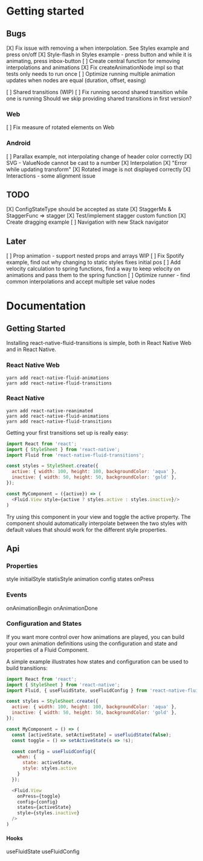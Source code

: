 # Getting started

## Bugs

[X] Fix issue with removing a when interpolation. See Styles example and press on/off
[X] Style-flash in Styles example - press button and while it is animating, press inbox-button
[ ] Create central function for removing interpolations and animations
[X] Fix createAnimationNode impl so that tests only needs to run once
[ ] Optimize running multiple animation updates when nodes are equal (duration, offset, easing)

[ ] Shared transitions (WIP)
  [ ] Fix running second shared transition while one is running
      Should we skip providing shared transitions in first version?

### Web
[ ] Fix measure of rotated elements on Web

### Android
[ ] Parallax example, not interpolating change of header color correctly
[X] SVG - ValueNode cannot be cast to a number
[X] Interpolation 
  [X] "Error while updating transform"
  [X] Rotated image is not displayed correctly
[X] Interactions - some alignment issue
 
## TODO

[X] ConfigStateType should be accepted as state 
[X] StaggerMs & StaggerFunc => stagger
[X] Test/implement stagger custom function
[X] Create dragging example
[ ] Navigation with new Stack navigator

## Later

[ ] Prop animation - support nested props and arrays WIP
[ ] Fix Spotify example, find out why changing to static styles fixes initial pos
[ ] Add velocity calculation to spring functions, find a way to keep velocity on 
    animations and pass them to the spring function
[ ] Optimize runner - find common interpolations and accept multiple set value nodes

# Documentation

## Getting Started

Installing react-native-fluid-transitions is simple, both in React Native Web and in React Native.

### React Native Web

```
yarn add react-native-fluid-animations
yarn add react-native-fluid-transitions
```

### React Native

```
yarn add react-native-reanimated
yarn add react-native-fluid-animations
yarn add react-native-fluid-transitions
```

Getting your first transitions set up is really easy:

```js
import React from 'react';
import { StyleSheet } from 'react-native';
import Fluid from 'react-native-fluid-transitions';

const styles = StyleSheet.create({
  active: { width: 100, height: 100, backgroundColor: 'aqua' },
  inactive: { width: 50, height: 50, backgroundColor: 'gold' },
});

const MyComponent = ({active}) => (
  <Fluid.View style={active ? styles.active : styles.inactive}/>
)
```

Try using this component in your view and toggle the active property. 
The component should automatically interpolate between the two styles with
default values that should work for the different style properties.

## Api

### Properties

style
initialStyle
statisStyle
animation
config
states
onPress

### Events
onAnimationBegin
onAnimationDone

### Configuration and States

If you want more control over how animations are played, you can build your own
animation definitions using the configuration and state and properties of a Fluid Component.

A simple example illustrates how states and configuration can be used to build transitions:

```js
import React from 'react';
import { StyleSheet } from 'react-native';
import Fluid, { useFluidState, useFluidConfig } from 'react-native-fluid-transitions';

const styles = StyleSheet.create({
  active: { width: 100, height: 100, backgroundColor: 'aqua' },
  inactive: { width: 50, height: 50, backgroundColor: 'gold' },
});

const MyComponent = () => (
  const [activeState, setActiveState] = useFluidState(false);
  const toggle = () => setActiveState(s => !s);

  const config = useFluidConfig({
    when: {
      state: activeState,
      style: styles.active
    }
  });

  <Fluid.View 
    onPress={toggle}
    config={config}
    states={activeState}
    style={styles.inactive}
  />  
)
```


#### Hooks

useFluidState
useFluidConfig